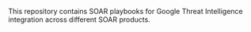 This repository contains SOAR  playbooks for Google Threat Intelligence integration across different SOAR products.